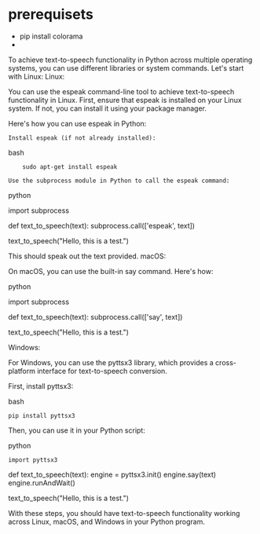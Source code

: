 # prerequisets
- pip install colorama
- 



To achieve text-to-speech functionality in Python across multiple operating systems, you can use different libraries or system commands. Let's start with Linux:
Linux:

You can use the espeak command-line tool to achieve text-to-speech functionality in Linux. First, ensure that espeak is installed on your Linux system. If not, you can install it using your package manager.

Here's how you can use espeak in Python:

    Install espeak (if not already installed):

bash

        sudo apt-get install espeak

    Use the subprocess module in Python to call the espeak command:

python

import subprocess

def text_to_speech(text):
    subprocess.call(['espeak', text])

text_to_speech("Hello, this is a test.")

This should speak out the text provided.
macOS:

On macOS, you can use the built-in say command. Here's how:

python

import subprocess

def text_to_speech(text):
    subprocess.call(['say', text])

text_to_speech("Hello, this is a test.")

Windows:

For Windows, you can use the pyttsx3 library, which provides a cross-platform interface for text-to-speech conversion.

First, install pyttsx3:

bash

    pip install pyttsx3

Then, you can use it in your Python script:

python

    import pyttsx3

def text_to_speech(text):
    engine = pyttsx3.init()
    engine.say(text)
    engine.runAndWait()

text_to_speech("Hello, this is a test.")

With these steps, you should have text-to-speech functionality working across Linux, macOS, and Windows in your Python program.
